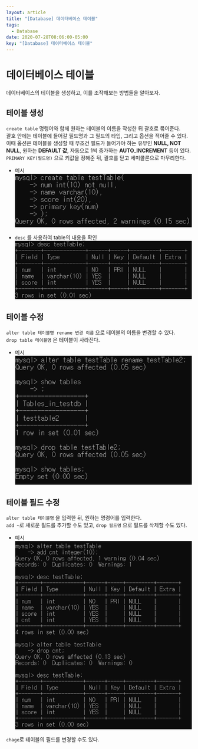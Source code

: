 ```yaml
---
layout: article
title: "[Database] 데이터베이스 테이블"
tags:
  - Database
date: 2020-07-28T08:06:00-05:00
key: "[Database] 데이터베이스 테이블"
---
```


# 데이터베이스 테이블

<!--more-->

데이터베이스의 테이블을 생성하고, 이를 조작해보는 방법들을 알아보자.<br>

## 테이블 생성

`create table` 명령어와 함께 원하는 테이블의 이름을 작성한 뒤 괄호로 묶어준다.<br>
괄호 안에는 테이블에 들어갈 필드명과 그 필드의 타입, 그리고 옵션을 적어줄 수 있다.<br>
이때 옵션은 테이블을 생성할 때 무조건 필드가 들어가야 하는 유무인 **NULL, NOT NULL**, 원하는 **DEFAULT 값**, 자동으로 1씩 증가하는 **AUTO_INCREMENT** 등이 있다.<br>
`PRIMARY KEY(필드명)` 으로 키값을 정해준 뒤, 괄호를 닫고 세미콜론으로 마무리한다.<br>

- 예시<br> ![](/assets/images/200728-1.png)

- `desc` 를 사용하여 table의 내용을 확인<br> ![](/assets/images/200728-2.png)

## 테이블 수정

`alter table 테이블명 rename 변경 이름` 으로 테이블의 이름을 변경할 수 있다.<br>
`drop table 테이블명` 은 테이블이 사라진다.<br>

- 예시<br> ![](/assets/images/200728-4.png)

## 테이블 필드 수정

`alter table 테이블명` 을 입력한 뒤, 원하는 명령어를 입력한다.<br>
`add ~`로 새로운 필드를 추가할 수도 있고, `drop 필드명` 으로 필드를 삭제할 수도 있다.

- 예시<br> ![](/assets/images/200728-3.png)

`chage`로 테이블의 필드를 변경할 수도 있다.

